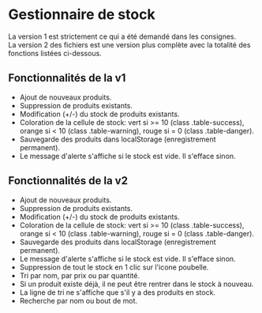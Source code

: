<html>

<h1>Gestionnaire de stock</h1>

  <p>
  La version 1 est strictement ce qui a été demandé dans les consignes.<br>
  La version 2 des fichiers est une version plus complète avec la totalité des fonctions listées ci-dessous.
  </p>

  <h2>Fonctionnalités de la v1 </h2>
  <ul>
    <li>Ajout de nouveaux produits.</li>
    <li>Suppression de produits existants.</li>
    <li>Modification (+/-) du stock de produits existants.</li>
    <li>Coloration de la cellule de stock: vert si >= 10 (class .table-success), orange si < 10 (class .table-warning), rouge si = 0 (class .table-danger).</li>
    <li>Sauvegarde des produits dans localStorage (enregistrement permanent).</li>
    <li>Le message d'alerte s'affiche si le stock est vide. Il s'efface sinon.</li>
  </ul>


<h2>Fonctionnalités de la v2 </h2>
  <ul>
    <li>Ajout de nouveaux produits.</li>
    <li>Suppression de produits existants.</li>
    <li>Modification (+/-) du stock de produits existants.</li>
    <li>Coloration de la cellule de stock: vert si >= 10 (class .table-success), orange si < 10 (class .table-warning), rouge si = 0 (class .table-danger).</li>
    <li>Sauvegarde des produits dans localStorage (enregistrement permanent).</li>
    <li>Le message d'alerte s'affiche si le stock est vide. Il s'efface sinon.</li>
    <li>Suppression de tout le stock en 1 clic sur l'icone poubelle.</li>
    <li>Tri par nom, par prix ou par quantité.</li>
    <li>Si un produit existe déjà, il ne peut être rentrer dans le stock à nouveau.</li>
    <li>La ligne de tri ne s'affiche que s'il y a des produits en stock.</li>
    <li>Recherche par nom ou bout de mot.</li>
  </ul>

</html>